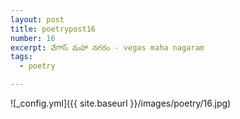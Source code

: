 ```yaml
---
layout: post
title: poetrypost16
number: 16
excerpt: వేగాస్ మహా నగరం - vegas maha nagaram
tags:
  - poetry

---
```




![_config.yml]({{ site.baseurl }}/images/poetry/16.jpg)

